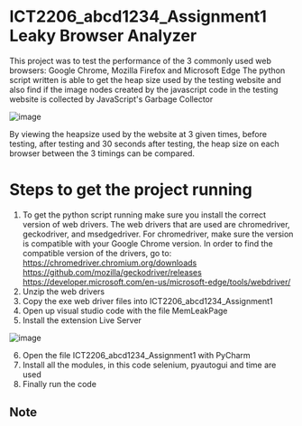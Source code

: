 # ICT2206_abcd1234_Assignment1 Leaky Browser Analyzer

This project was to test the performance of the 3 commonly used web browsers: Google Chrome, Mozilla Firefox and Microsoft Edge
The python script written is able to get the heap size used by the testing website and also find if the image nodes created by the javascript code in the testing website
is collected by JavaScript's Garbage Collector

![image](https://user-images.githubusercontent.com/73848081/161975035-4bcccec1-a653-4b48-9070-b712b3bec1bc.png)


By viewing the heapsize used by the website at 3 given times, before testing, after testing and 30 seconds after testing, the heap size on each browser between the 3 timings can be compared.

<h1>Steps to get the project running</h1>

1. To get the python script running make sure you install the correct version of web drivers. The web drivers that are used are chromedriver, geckodriver, and        msedgedriver. For chromedriver, make sure the version is compatible with your Google Chrome version. In order to find the compatible version of the drivers, go to:
  https://chromedriver.chromium.org/downloads
  https://github.com/mozilla/geckodriver/releases
  https://developer.microsoft.com/en-us/microsoft-edge/tools/webdriver/
2. Unzip the web drivers
3. Copy the exe web driver files into ICT2206_abcd1234_Assignment1
4. Open up visual studio code with the file MemLeakPage
5. Install the extension Live Server

![image](https://user-images.githubusercontent.com/73848081/161980643-d23b789b-6939-45f4-9a26-d043a1c6e7ef.png)

6. Open the file ICT2206_abcd1234_Assignment1 with PyCharm
7. Install all the modules, in this code selenium, pyautogui and time are used
8. Finally run the code

<h2>Note</h2>
